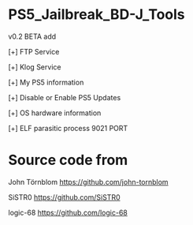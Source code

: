 # PS5_Jailbreak_BD-J_Tools

v0.2 BETA
add

[+] FTP Service 

[+] Klog Service 

[+] My PS5 information

[+] Disable or Enable PS5 Updates

[+] OS hardware information

[+] ELF parasitic process  9021 PORT

# Source code from

John Törnblom
https://github.com/john-tornblom

SiSTR0
https://github.com/SiSTR0

logic-68
https://github.com/logic-68


